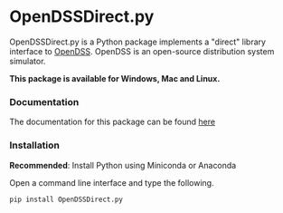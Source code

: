 # OpenDSSDirect.py

OpenDSSDirect.py is a Python package implements a "direct" library interface to [OpenDSS](http://smartgrid.epri.com/SimulationTool.aspx).
OpenDSS is an open-source distribution system simulator.

**This package is available for Windows, Mac and Linux.**

### Documentation

The documentation for this package can be found [here](http://nrel.github.io/OpenDSSDirect.py)

### Installation

**Recommended**: Install Python using Miniconda or Anaconda

Open a command line interface and type the following.

```bash
pip install OpenDSSDirect.py
```
